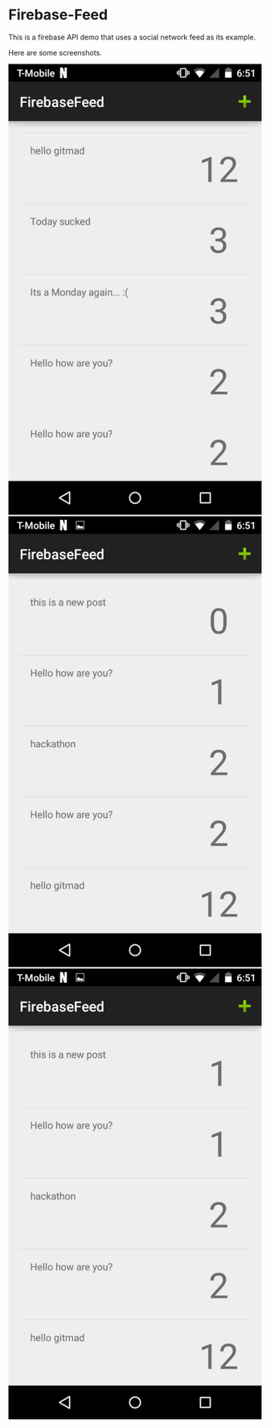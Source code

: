 # Firebase-Feed

This is a firebase API demo that uses a social network feed as its example.

Here are some screenshots.

![Screen Shot 01](https://github.com/JELGT2011/Firebase-Feed/blob/master/img/ScreenShot01.png)
![Screen Shot 02](https://github.com/JELGT2011/Firebase-Feed/blob/master/img/ScreenShot02.png)
![Screen shot 03](https://github.com/JELGT2011/Firebase-Feed/blob/master/img/ScreenShot03.png)
